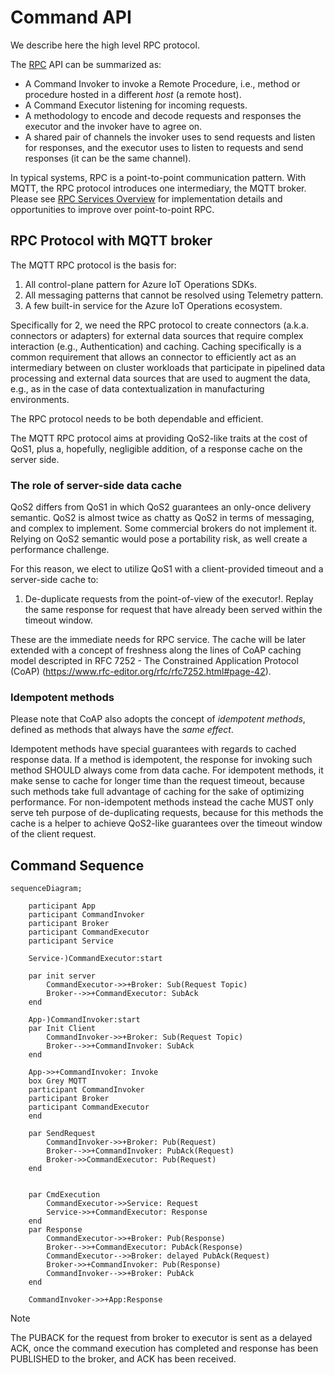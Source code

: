 # Command API

We describe here the high level RPC protocol. 

The [RPC](https://en.wikipedia.org/wiki/Remote_procedure_call) API can be summarized as:

* A Command Invoker to invoke a Remote Procedure, i.e., method or procedure hosted in a different _host_ (a remote host).
* A Command Executor listening for incoming requests.
* A methodology to encode and decode requests and responses the executor and the invoker have to agree on.
* A shared pair of channels the invoker uses to send requests and listen for responses, and the executor uses to listen to requests and send responses (it can be the same channel).

In typical systems, RPC is a point-to-point communication pattern. With MQTT, the RPC protocol introduces one intermediary, the MQTT broker. Please see [RPC Services Overview](../rpc-services.md) for implementation details and opportunities to improve over point-to-point RPC.

## RPC Protocol with MQTT broker

The MQTT RPC protocol is the basis for:

1. All control-plane pattern for Azure IoT Operations SDKs.
1. All messaging patterns that cannot be resolved using Telemetry pattern.
1. A few built-in service for the Azure IoT Operations ecosystem.

Specifically for 2, we need the RPC protocol to create connectors (a.k.a. connectors or adapters) for external data sources that require complex interaction (e.g., Authentication) and caching. Caching specifically is a common requirement that allows an connector to efficiently act as an intermediary between on cluster workloads that participate in pipelined data processing and external data sources that are used to augment the data, e.g., as in the case of data contextualization in manufacturing environments.

The RPC protocol needs to be both dependable and efficient.

The MQTT RPC protocol aims at providing QoS2-like traits at the cost of QoS1, plus a, hopefully, negligible addition, of a response cache on the server side.

### The role of server-side data cache

QoS2 differs from QoS1 in which QoS2 guarantees an only-once delivery semantic. QoS2 is almost twice as chatty as QoS2 in terms of messaging, and complex to implement. Some commercial brokers do not implement it. Relying on QoS2 semantic would pose a portability risk, as well create a performance challenge.

For this reason, we elect to utilize QoS1 with a client-provided timeout and a server-side cache to:

1. De-duplicate requests from the point-of-view of the executor!. Replay the same response for request that have already been served within the timeout window.

These are the immediate needs for RPC service. The cache will be later extended with a concept of freshness along the lines of CoAP caching model descripted in RFC 7252 - The Constrained Application Protocol (CoAP) (https://www.rfc-editor.org/rfc/rfc7252.html#page-42).

### Idempotent methods

Please note that CoAP also adopts the concept of _idempotent methods_, defined as methods that always have the _same effect_.

Idempotent methods have special guarantees with regards to cached response data. If a method is idempotent, the response for invoking such method SHOULD always come from data cache. For idempotent methods, it make sense to cache for longer time than the request timeout, because such methods take full advantage of caching for the sake of optimizing performance. For non-idempotent methods instead the cache MUST only serve teh purpose of de-duplicating requests, because for this methods the cache is a helper to achieve QoS2-like guarantees over the timeout window of the client request.

## Command Sequence

```mermaid
sequenceDiagram;

    participant App
    participant CommandInvoker
    participant Broker
    participant CommandExecutor
    participant Service

    Service-)CommandExecutor:start

    par init server
        CommandExecutor->>+Broker: Sub(Request Topic)
        Broker-->>+CommandExecutor: SubAck
    end
    
    App-)CommandInvoker:start
    par Init Client
        CommandInvoker->>+Broker: Sub(Request Topic)
        Broker-->>+CommandInvoker: SubAck
    end
    
    App->>+CommandInvoker: Invoke    
    box Grey MQTT
    participant CommandInvoker
    participant Broker
    participant CommandExecutor
    end
    
    par SendRequest
        CommandInvoker->>+Broker: Pub(Request)
        Broker-->>+CommandInvoker: PubAck(Request)
        Broker->>CommandExecutor: Pub(Request)
    end
    

    par CmdExecution
        CommandExecutor->>Service: Request
        Service->>+CommandExecutor: Response
    end
    par Response
        CommandExecutor->>+Broker: Pub(Response)
        Broker-->>+CommandExecutor: PubAck(Response)
        CommandExecutor-->>Broker: delayed PubAck(Request)
        Broker->>+CommandInvoker: Pub(Response)
        CommandInvoker-->>+Broker: PubAck
    end

    CommandInvoker->>+App:Response
```

> [!NOTE]
> The PUBACK for the request from broker to executor is sent as a delayed ACK, once the command execution has completed and response has been PUBLISHED to the broker, and ACK has been received.
